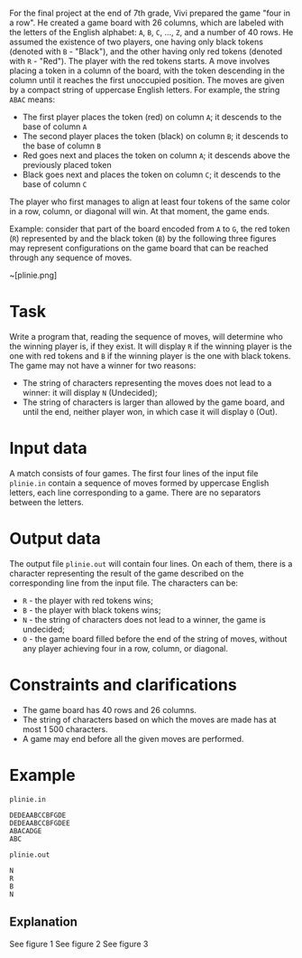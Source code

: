 For the final project at the end of 7th grade, Vivi prepared the game "four in a row". He created a game board with $26$ columns, which are labeled with the letters of the English alphabet: `A`, `B`, `C`, $\dots$, `Z`, and a number of $40$ rows. He assumed the existence of two players, one having only black tokens (denoted with `B` - "Black"), and the other having only red tokens (denoted with `R` - "Red"). The player with the red tokens starts. A move involves placing a token in a column of the board, with the token descending in the column until it reaches the first unoccupied position. The moves are given by a compact string of uppercase English letters. For example, the string `ABAC` means:

- The first player places the token (red) on column `A`; it descends to the base of column `A`
- The second player places the token (black) on column `B`; it descends to the base of column `B`
- Red goes next and places the token on column `A`; it descends above the previously placed token
- Black goes next and places the token on column `C`; it descends to the base of column `C`

The player who first manages to align at least four tokens of the same color in a row, column, or diagonal will win. At that moment, the game ends.

Example: consider that part of the board encoded from `A` to `G`, the red token (`R`) represented by and the black token (`B`) by the following three figures may represent configurations on the game board that can be reached through any sequence of moves.

~[plinie.png]

# Task

Write a program that, reading the sequence of moves, will determine who the winning player is, if they exist. It will display `R` if the winning player is the one with red tokens and `B` if the winning player is the one with black tokens.
The game may not have a winner for two reasons:
- The string of characters representing the moves does not lead to a winner: it will display `N` (Undecided);
- The string of characters is larger than allowed by the game board, and until the end, neither player won, in which case it will display `O` (Out).

# Input data

A match consists of four games. The first four lines of the input file `plinie.in` contain a sequence of moves formed by uppercase English letters, each line corresponding to a game. There are no separators between the letters.

# Output data

The output file `plinie.out` will contain four lines. On each of them, there is a character representing the result of the game described on the corresponding line from the input file. The characters can be:

* `R` - the player with red tokens wins;
* `B` - the player with black tokens wins;
* `N` - the string of characters does not lead to a winner, the game is undecided;
* `O` - the game board filled before the end of the string of moves, without any player achieving four in a row, column, or diagonal.

# Constraints and clarifications

* The game board has $40$ rows and $26$ columns.
* The string of characters based on which the moves are made has at most $1 \ 500$ characters.
* A game may end before all the given moves are performed.

# Example

`plinie.in`
```
DEDEAABCCBFGDE
DEDEAABCCBFGDEE
ABACADGE
ABC
```

`plinie.out`
```
N
R
B
N
```

## Explanation

See figure $1$
See figure $2$
See figure $3$